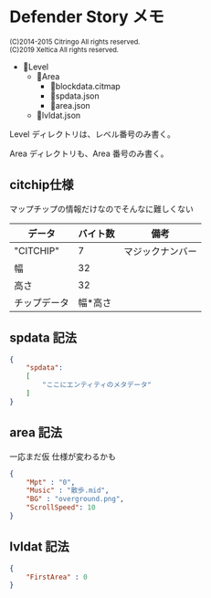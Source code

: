 # Defender Story メモ
<small>(C)2014-2015 Citringo All rights reserved.</small><br>
<small>(C)2019 Xeltica All rights reserved.</small>


+ 📁Level
	+ 📁Area
		+ 📄blockdata.citmap
		+ 📄spdata.json
		+ 📄area.json
	+ 📄lvldat.json

Level ディレクトリは、レベル番号のみ書く。

Area ディレクトリも、Area 番号のみ書く。

## citchip仕様

マップチップの情報だけなのでそんなに難しくない

|データ|バイト数|備考|
|-----|-------|---|
|"CITCHIP"|7|マジックナンバー|
|幅|32|
|高さ|32|
|チップデータ|幅*高さ||

## spdata 記法

```json
{
	"spdata":
	[
		"ここにエンティティのメタデータ"
	]
}
```

## area 記法
一応まだ仮
仕様が変わるかも

```json
{
	"Mpt" : "0",
	"Music" : "散歩.mid",
	"BG" : "overground.png",
	"ScrollSpeed": 10
}
```

## lvldat 記法

```json
{
	"FirstArea" : 0
}
```